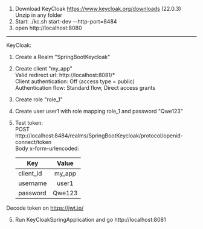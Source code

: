 1) Download KeyCloak https://www.keycloak.org/downloads (22.0.3)
   Unzip in any folder
2) Start: ./kc.sh start-dev --http-port=8484
3) open http://localhost:8080
----
KeyCloak:
1) Create a Realm "SpringBootKeycloak"
2) Create client "my_app"\
   Valid redirect url: http://localhost:8081/* \
   Client authentication: Off (access type = public) \
   Authentication flow: Standard flow, Direct access grants
3) Create role "role_1"
4) Create user user1 with role mapping role_1 and password "Qwe123"
5) Test token:   
   POST
   http://localhost:8484/realms/SpringBootKeycloak/protocol/openid-connect/token \
   Body x-form-urlencoded:
   
   | Key   |      Value     |
   |----------|:-------------:|
   | client_id |my_app| 
   | username |user1| 
   | password |Qwe123|   
Decode token on https://jwt.io/

5) Run KeyCloakSpringApplication and go http://localhost:8081


